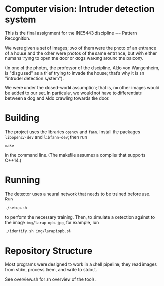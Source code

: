 Computer vision: Intruder detection system
==========================================

This is the final assignment for the INE5443 discipline --- Pattern Recognition.

We were given a set of images;
two of them were the photo of an entrance of a house
and the other were photos of the same entrance,
but with either humans trying to open the door
or dogs walking around the balcony.

(In one of the photos,
the professor of the discipline,
Aldo von Wangenheim,
is "disguised" as a thief trying to invade the house;
that's why it is an "intruder detection system").

We were under the closed-world assumption;
that is, no other images would be added to our set.
In particular, we would not have to differentiate between a dog
and Aldo crawling towards the door.

Building
========

The project uses the libraries `opencv` and `fann`.
Install the packages `libopencv-dev` and `libfann-dev`;
then run

    make

in the command line.
(The makefile assumes a compiler that supports C++14.)

Running
=======

The detector uses a neural network that needs to be trained before use.
Run

    ./setup.sh

to perform the necessary training.
Then,
to simulate a detection against to the image `img/larapiopb.jpg`, for example,
run

    ./identify.sh img/larapiopb.sh

Repository Structure
====================

Most programs were designed to work in a shell pipeline;
they read images from stdin,
process them,
and write to stdout.

See overview.sh for an overview of the tools.
